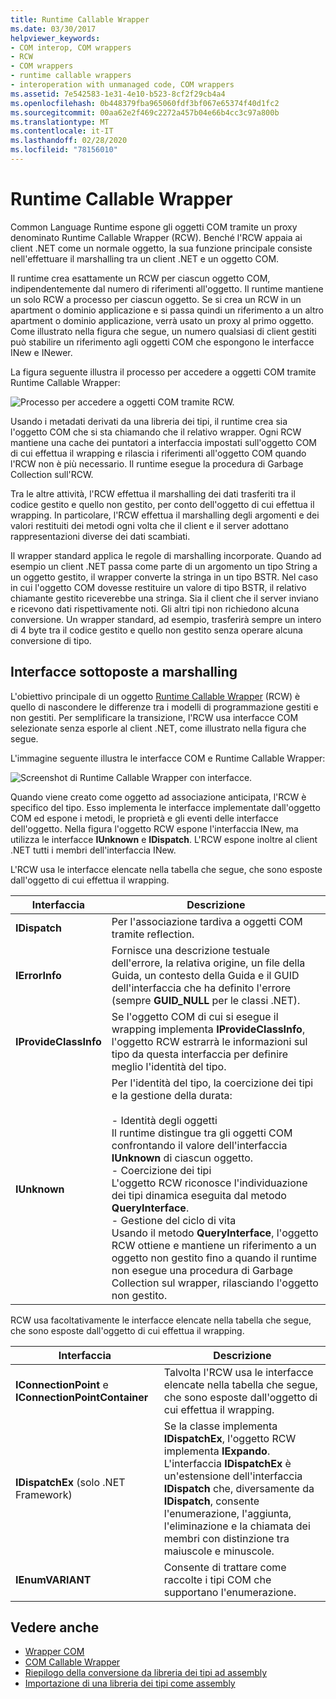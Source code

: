 ```yaml
---
title: Runtime Callable Wrapper
ms.date: 03/30/2017
helpviewer_keywords:
- COM interop, COM wrappers
- RCW
- COM wrappers
- runtime callable wrappers
- interoperation with unmanaged code, COM wrappers
ms.assetid: 7e542583-1e31-4e10-b523-8cf2f29cb4a4
ms.openlocfilehash: 0b448379fba965060fdf3bf067e65374f40d1fc2
ms.sourcegitcommit: 00aa62e2f469c2272a457b04e66b4cc3c97a800b
ms.translationtype: MT
ms.contentlocale: it-IT
ms.lasthandoff: 02/28/2020
ms.locfileid: "78156010"
---
```

# <a name="runtime-callable-wrapper"></a>Runtime Callable Wrapper
Common Language Runtime espone gli oggetti COM tramite un proxy denominato Runtime Callable Wrapper (RCW). Benché l'RCW appaia ai client .NET come un normale oggetto, la sua funzione principale consiste nell'effettuare il marshalling tra un client .NET e un oggetto COM.  
  
 Il runtime crea esattamente un RCW per ciascun oggetto COM, indipendentemente dal numero di riferimenti all'oggetto. Il runtime mantiene un solo RCW a processo per ciascun oggetto.  Se si crea un RCW in un apartment o dominio applicazione e si passa quindi un riferimento a un altro apartment o dominio applicazione, verrà usato un proxy al primo oggetto.  Come illustrato nella figura che segue, un numero qualsiasi di client gestiti può stabilire un riferimento agli oggetti COM che espongono le interfacce INew e INewer.  

La figura seguente illustra il processo per accedere a oggetti COM tramite Runtime Callable Wrapper:

 ![Processo per accedere a oggetti COM tramite RCW.](./media/runtime-callable-wrapper/runtime-callable-wrapper.gif)  

 Usando i metadati derivati da una libreria dei tipi, il runtime crea sia l'oggetto COM che si sta chiamando che il relativo wrapper. Ogni RCW mantiene una cache dei puntatori a interfaccia impostati sull'oggetto COM di cui effettua il wrapping e rilascia i riferimenti all'oggetto COM quando l'RCW non è più necessario. Il runtime esegue la procedura di Garbage Collection sull'RCW.  
  
 Tra le altre attività, l'RCW effettua il marshalling dei dati trasferiti tra il codice gestito e quello non gestito, per conto dell'oggetto di cui effettua il wrapping. In particolare, l'RCW effettua il marshalling degli argomenti e dei valori restituiti dei metodi ogni volta che il client e il server adottano rappresentazioni diverse dei dati scambiati.  
  
 Il wrapper standard applica le regole di marshalling incorporate. Quando ad esempio un client .NET passa come parte di un argomento un tipo String a un oggetto gestito, il wrapper converte la stringa in un tipo BSTR. Nel caso in cui l'oggetto COM dovesse restituire un valore di tipo BSTR, il relativo chiamante gestito riceverebbe una stringa. Sia il client che il server inviano e ricevono dati rispettivamente noti. Gli altri tipi non richiedono alcuna conversione. Un wrapper standard, ad esempio, trasferirà sempre un intero di 4 byte tra il codice gestito e quello non gestito senza operare alcuna conversione di tipo.  
  
## <a name="marshaling-selected-interfaces"></a>Interfacce sottoposte a marshalling  
 L'obiettivo principale di un oggetto [Runtime Callable Wrapper](runtime-callable-wrapper.md) (RCW) è quello di nascondere le differenze tra i modelli di programmazione gestiti e non gestiti. Per semplificare la transizione, l'RCW usa interfacce COM selezionate senza esporle al client .NET, come illustrato nella figura che segue.

 L'immagine seguente illustra le interfacce COM e Runtime Callable Wrapper:
  
 ![Screenshot di Runtime Callable Wrapper con interfacce.](./media/runtime-callable-wrapper/runtime-callable-wrapper-interfaces.gif)  
  
 Quando viene creato come oggetto ad associazione anticipata, l'RCW è specifico del tipo. Esso implementa le interfacce implementate dall'oggetto COM ed espone i metodi, le proprietà e gli eventi delle interfacce dell'oggetto. Nella figura l'oggetto RCW espone l'interfaccia INew, ma utilizza le interfacce **IUnknown** e **IDispatch**. L'RCW espone inoltre al client .NET tutti i membri dell'interfaccia INew.  
  
 L'RCW usa le interfacce elencate nella tabella che segue, che sono esposte dall'oggetto di cui effettua il wrapping.  
  
|Interfaccia|Descrizione|  
|---------------|-----------------|  
|**IDispatch**|Per l'associazione tardiva a oggetti COM tramite reflection.|  
|**IErrorInfo**|Fornisce una descrizione testuale dell'errore, la relativa origine, un file della Guida, un contesto della Guida e il GUID dell'interfaccia che ha definito l'errore (sempre **GUID_NULL** per le classi .NET).|  
|**IProvideClassInfo**|Se l'oggetto COM di cui si esegue il wrapping implementa **IProvideClassInfo**, l'oggetto RCW estrarrà le informazioni sul tipo da questa interfaccia per definire meglio l'identità del tipo.|  
|**IUnknown**|Per l'identità del tipo, la coercizione dei tipi e la gestione della durata:<br /><br /> - Identità degli oggetti<br />     Il runtime distingue tra gli oggetti COM confrontando il valore dell'interfaccia **IUnknown** di ciascun oggetto.<br />- Coercizione dei tipi<br />     L'oggetto RCW riconosce l'individuazione dei tipi dinamica eseguita dal metodo **QueryInterface**.<br />- Gestione del ciclo di vita<br />     Usando il metodo **QueryInterface**, l'oggetto RCW ottiene e mantiene un riferimento a un oggetto non gestito fino a quando il runtime non esegue una procedura di Garbage Collection sul wrapper, rilasciando l'oggetto non gestito.|  
  
 RCW usa facoltativamente le interfacce elencate nella tabella che segue, che sono esposte dall'oggetto di cui effettua il wrapping.  
  
|Interfaccia|Descrizione|  
|---------------|-----------------|  
|**IConnectionPoint** e **IConnectionPointContainer**|Talvolta l'RCW usa le interfacce elencate nella tabella che segue, che sono esposte dall'oggetto di cui effettua il wrapping.|  
|**IDispatchEx** (solo .NET Framework) |Se la classe implementa **IDispatchEx**, l'oggetto RCW implementa **IExpando**. L'interfaccia **IDispatchEx** è un'estensione dell'interfaccia **IDispatch** che, diversamente da **IDispatch**, consente l'enumerazione, l'aggiunta, l'eliminazione e la chiamata dei membri con distinzione tra maiuscole e minuscole.|  
|**IEnumVARIANT**|Consente di trattare come raccolte i tipi COM che supportano l'enumerazione.|  
  
## <a name="see-also"></a>Vedere anche

- [Wrapper COM](com-wrappers.md)
- [COM Callable Wrapper](com-callable-wrapper.md)
- [Riepilogo della conversione da libreria dei tipi ad assembly](https://docs.microsoft.com/previous-versions/dotnet/netframework-4.0/k83zzh38(v=vs.100))
- [Importazione di una libreria dei tipi come assembly](../../framework/interop/importing-a-type-library-as-an-assembly.md)
